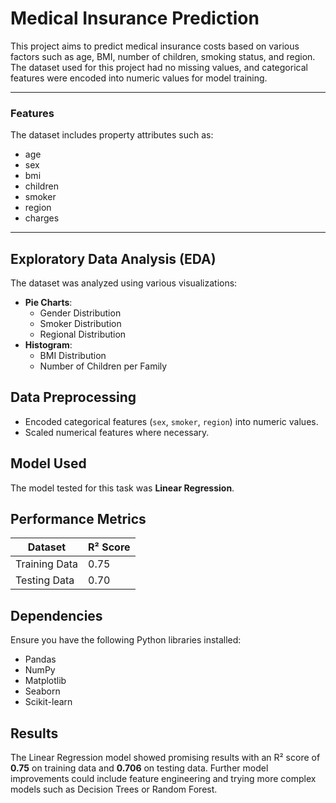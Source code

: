 # **Medical Insurance Prediction** 
This project aims to predict medical insurance costs based on various factors such as age, BMI, number of children, smoking status, and region. The dataset used for this project had no missing values, and categorical features were encoded into numeric values for model training.

---
### **Features**  
The dataset includes property attributes such as:  

- age 
- sex 
- bmi 
- children 
- smoker 
- region 
- charges

---
## Exploratory Data Analysis (EDA)
The dataset was analyzed using various visualizations:
- **Pie Charts**:
  - Gender Distribution
  - Smoker Distribution
  - Regional Distribution
- **Histogram**:
  - BMI Distribution
  - Number of Children per Family

## Data Preprocessing
- Encoded categorical features (`sex`, `smoker`, `region`) into numeric values.
- Scaled numerical features where necessary.

## Model Used
The model tested for this task was **Linear Regression**.

## Performance Metrics
| Dataset  | R² Score |
|----------|---------|
| Training Data | 0.75 |
| Testing Data | 0.70 |

## Dependencies
Ensure you have the following Python libraries installed:
- Pandas
- NumPy
- Matplotlib
- Seaborn
- Scikit-learn

## Results
The Linear Regression model showed promising results with an R² score of **0.75** on training data and **0.706** on testing data. Further model improvements could include feature engineering and trying more complex models such as Decision Trees or Random Forest.
